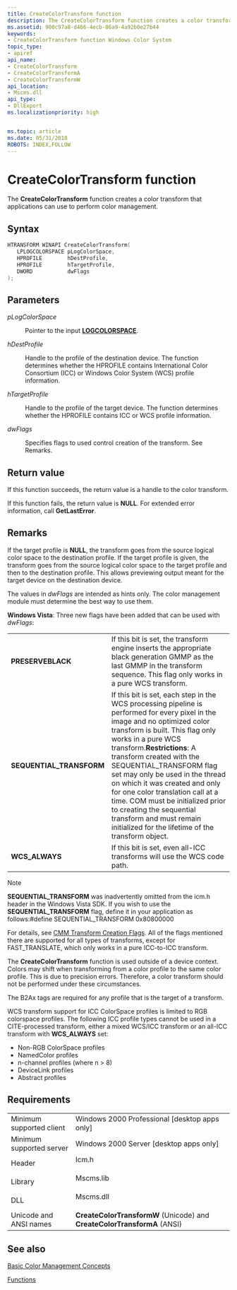 ```yaml
---
title: CreateColorTransform function
description: The CreateColorTransform function creates a color transform that applications can use to perform color management.
ms.assetid: 900c97a8-d466-4ecb-86a9-4a92b0e27b44
keywords:
- CreateColorTransform function Windows Color System
topic_type:
- apiref
api_name:
- CreateColorTransform
- CreateColorTransformA
- CreateColorTransformW
api_location:
- Mscms.dll
api_type:
- DllExport
ms.localizationpriority: high


ms.topic: article
ms.date: 05/31/2018
ROBOTS: INDEX,FOLLOW
---
```


# CreateColorTransform function

The **CreateColorTransform** function creates a color transform that applications can use to perform color management.

## Syntax


```C++
HTRANSFORM WINAPI CreateColorTransform(
   LPLOGCOLORSPACE pLogColorSpace,
   HPROFILE        hDestProfile,
   HPROFILE        hTargetProfile,
   DWORD           dwFlags
);
```



## Parameters

<dl> <dt>

*pLogColorSpace* 
</dt> <dd>

Pointer to the input [**LOGCOLORSPACE**](/windows/desktop/api/Wingdi/ns-wingdi-taglogcolorspacea).

</dd> <dt>

*hDestProfile* 
</dt> <dd>

Handle to the profile of the destination device. The function determines whether the HPROFILE contains International Color Consortium (ICC) or Windows Color System (WCS) profile information.

</dd> <dt>

*hTargetProfile* 
</dt> <dd>

Handle to the profile of the target device. The function determines whether the HPROFILE contains ICC or WCS profile information.

</dd> <dt>

*dwFlags* 
</dt> <dd>

Specifies flags to used control creation of the transform. See Remarks.

</dd> </dl>

## Return value

If this function succeeds, the return value is a handle to the color transform.

If this function fails, the return value is **NULL**. For extended error information, call **GetLastError**.

## Remarks

If the target profile is **NULL**, the transform goes from the source logical color space to the destination profile. If the target profile is given, the transform goes from the source logical color space to the target profile and then to the destination profile. This allows previewing output meant for the target device on the destination device.

The values in *dwFlags* are intended as hints only. The color management module must determine the best way to use them.

**Windows Vista**: Three new flags have been added that can be used with *dwFlags*:



|                           |                                                                                                                                                                                                                                                                                                                                                                                                                                                                                                                                            |
|---------------------------|--------------------------------------------------------------------------------------------------------------------------------------------------------------------------------------------------------------------------------------------------------------------------------------------------------------------------------------------------------------------------------------------------------------------------------------------------------------------------------------------------------------------------------------------|
| **PRESERVEBLACK**         | If this bit is set, the transform engine inserts the appropriate black generation GMMP as the last GMMP in the transform sequence. This flag only works in a pure WCS transform.                                                                                                                                                                                                                                                                                                                                                           |
| **SEQUENTIAL\_TRANSFORM** | If this bit is set, each step in the WCS processing pipeline is performed for every pixel in the image and no optimized color transform is built. This flag only works in a pure WCS transform.**Restrictions**: A transform created with the SEQUENTIAL\_TRANSFORM flag set may only be used in the thread on which it was created and only for one color translation call at a time. COM must be initialized prior to creating the sequential transform and must remain initialized for the lifetime of the transform object.<br/> |
| **WCS\_ALWAYS**           | If this bit is set, even all-ICC transforms will use the WCS code path.                                                                                                                                                                                                                                                                                                                                                                                                                                                                    |



 

> [!Note]  
> **SEQUENTIAL\_TRANSFORM** was inadvertently omitted from the icm.h header in the Windows Vista SDK. If you wish to use the **SEQUENTIAL\_TRANSFORM** flag, define it in your application as follows:\#define SEQUENTIAL\_TRANSFORM 0x80800000

 

For details, see [CMM Transform Creation Flags](cmm-transform-creation-flags.md). All of the flags mentioned there are supported for all types of transforms, except for FAST\_TRANSLATE, which only works in a pure ICC-to-ICC transform.

The **CreateColorTransform** function is used outside of a device context. Colors may shift when transforming from a color profile to the same color profile. This is due to precision errors. Therefore, a color transform should not be performed under these circumstances.

The B2Ax tags are required for any profile that is the target of a transform.

WCS transform support for ICC ColorSpace profiles is limited to RGB colorspace profiles. The following ICC profile types cannot be used in a CITE-processed transform, either a mixed WCS/ICC transform or an all-ICC transform with **WCS\_ALWAYS** set:

-   Non-RGB ColorSpace profiles
-   NamedColor profiles
-   n-channel profiles (where n &gt; 8)
-   DeviceLink profiles
-   Abstract profiles

## Requirements



|                                     |                                                                                      |
|-------------------------------------|--------------------------------------------------------------------------------------|
| Minimum supported client<br/> | Windows 2000 Professional \[desktop apps only\]<br/>                           |
| Minimum supported server<br/> | Windows 2000 Server \[desktop apps only\]<br/>                                 |
| Header<br/>                   | <dl> <dt>Icm.h</dt> </dl>     |
| Library<br/>                  | <dl> <dt>Mscms.lib</dt> </dl> |
| DLL<br/>                      | <dl> <dt>Mscms.dll</dt> </dl> |
| Unicode and ANSI names<br/>   | **CreateColorTransformW** (Unicode) and **CreateColorTransformA** (ANSI)<br/>  |



## See also

<dl> <dt>

[Basic Color Management Concepts](basic-color-management-concepts.md)
</dt> <dt>

[Functions](functions.md)
</dt> </dl>

 

 





